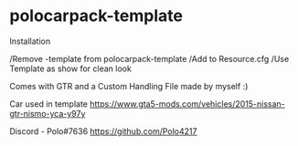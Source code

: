 # polocarpack-template



Installation

/Remove -template from polocarpack-template
/Add to Resource.cfg 
/Use Template as show for clean look 

Comes with GTR and a Custom Handling File made by myself :)



Car used in template
https://www.gta5-mods.com/vehicles/2015-nissan-gtr-nismo-yca-y97y

Discord - Polo#7636 
https://github.com/Polo4217
